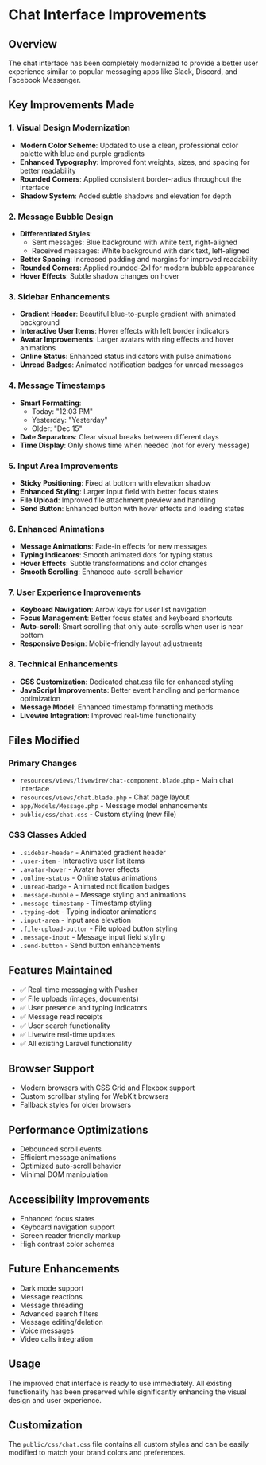 # Chat Interface Improvements

## Overview
The chat interface has been completely modernized to provide a better user experience similar to popular messaging apps like Slack, Discord, and Facebook Messenger.

## Key Improvements Made

### 1. Visual Design Modernization
- **Modern Color Scheme**: Updated to use a clean, professional color palette with blue and purple gradients
- **Enhanced Typography**: Improved font weights, sizes, and spacing for better readability
- **Rounded Corners**: Applied consistent border-radius throughout the interface
- **Shadow System**: Added subtle shadows and elevation for depth

### 2. Message Bubble Design
- **Differentiated Styles**: 
  - Sent messages: Blue background with white text, right-aligned
  - Received messages: White background with dark text, left-aligned
- **Better Spacing**: Increased padding and margins for improved readability
- **Rounded Corners**: Applied rounded-2xl for modern bubble appearance
- **Hover Effects**: Subtle shadow changes on hover

### 3. Sidebar Enhancements
- **Gradient Header**: Beautiful blue-to-purple gradient with animated background
- **Interactive User Items**: Hover effects with left border indicators
- **Avatar Improvements**: Larger avatars with ring effects and hover animations
- **Online Status**: Enhanced status indicators with pulse animations
- **Unread Badges**: Animated notification badges for unread messages

### 4. Message Timestamps
- **Smart Formatting**: 
  - Today: "12:03 PM"
  - Yesterday: "Yesterday"
  - Older: "Dec 15"
- **Date Separators**: Clear visual breaks between different days
- **Time Display**: Only shows time when needed (not for every message)

### 5. Input Area Improvements
- **Sticky Positioning**: Fixed at bottom with elevation shadow
- **Enhanced Styling**: Larger input field with better focus states
- **File Upload**: Improved file attachment preview and handling
- **Send Button**: Enhanced button with hover effects and loading states

### 6. Enhanced Animations
- **Message Animations**: Fade-in effects for new messages
- **Typing Indicators**: Smooth animated dots for typing status
- **Hover Effects**: Subtle transformations and color changes
- **Smooth Scrolling**: Enhanced auto-scroll behavior

### 7. User Experience Improvements
- **Keyboard Navigation**: Arrow keys for user list navigation
- **Focus Management**: Better focus states and keyboard shortcuts
- **Auto-scroll**: Smart scrolling that only auto-scrolls when user is near bottom
- **Responsive Design**: Mobile-friendly layout adjustments

### 8. Technical Enhancements
- **CSS Customization**: Dedicated chat.css file for enhanced styling
- **JavaScript Improvements**: Better event handling and performance optimization
- **Message Model**: Enhanced timestamp formatting methods
- **Livewire Integration**: Improved real-time functionality

## Files Modified

### Primary Changes
- `resources/views/livewire/chat-component.blade.php` - Main chat interface
- `resources/views/chat.blade.php` - Chat page layout
- `app/Models/Message.php` - Message model enhancements
- `public/css/chat.css` - Custom styling (new file)

### CSS Classes Added
- `.sidebar-header` - Animated gradient header
- `.user-item` - Interactive user list items
- `.avatar-hover` - Avatar hover effects
- `.online-status` - Online status animations
- `.unread-badge` - Animated notification badges
- `.message-bubble` - Message styling and animations
- `.message-timestamp` - Timestamp styling
- `.typing-dot` - Typing indicator animations
- `.input-area` - Input area elevation
- `.file-upload-button` - File upload button styling
- `.message-input` - Message input field styling
- `.send-button` - Send button enhancements

## Features Maintained
- ✅ Real-time messaging with Pusher
- ✅ File uploads (images, documents)
- ✅ User presence and typing indicators
- ✅ Message read receipts
- ✅ User search functionality
- ✅ Livewire real-time updates
- ✅ All existing Laravel functionality

## Browser Support
- Modern browsers with CSS Grid and Flexbox support
- Custom scrollbar styling for WebKit browsers
- Fallback styles for older browsers

## Performance Optimizations
- Debounced scroll events
- Efficient message animations
- Optimized auto-scroll behavior
- Minimal DOM manipulation

## Accessibility Improvements
- Enhanced focus states
- Keyboard navigation support
- Screen reader friendly markup
- High contrast color schemes

## Future Enhancements
- Dark mode support
- Message reactions
- Message threading
- Advanced search filters
- Message editing/deletion
- Voice messages
- Video calls integration

## Usage
The improved chat interface is ready to use immediately. All existing functionality has been preserved while significantly enhancing the visual design and user experience.

## Customization
The `public/css/chat.css` file contains all custom styles and can be easily modified to match your brand colors and preferences.
